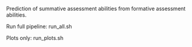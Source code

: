 
Prediction of summative assessment abilities from formative assessment abilities.

Run full pipeline:
run_all.sh

Plots only:
run_plots.sh
